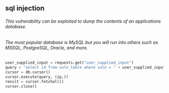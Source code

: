 ## sql injection
 
 
###### This vulnerability can be exploited to dump the contents of an applications database.
###### The most popular database is MySQL but you will run into others such as MSSQL, PostgreSQL, Oracle, and more.
 
 ```python
user_supplied_input = requests.get("user_supplied_input")
query = "select id from vuln_table where vuln = " + user_supplied_input
cursor = db.cursor()
cursor.execute(query, (ip,))
result = cursor.fetchall()
cursor.close()
 ```
 
 
